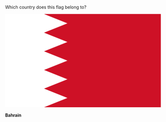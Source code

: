 Which country does this flag belong to?

![Flag of Bahrain](images/Flag_of_Bahrain.svg)
<!--question-->
**Bahrain**